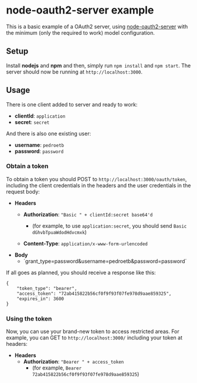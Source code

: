 # node-oauth2-server example

This is a basic example of a OAuth2 server, using [node-oauth2-server](https://github.com/thomseddon/node-oauth2-server/) with the minimum (only the required to work) model configuration.

## Setup

Install **nodejs** and **npm** and then, simply run `npm install` and `npm start`. The server should now be running at `http://localhost:3000`.

## Usage

There is one client added to server and ready to work:

* **clientId**: `application`
* **secret**: `secret`

And there is also one existing user:

* **username**: `pedroetb`
* **password**: `password`

### Obtain a token

To obtain a token you should POST to `http://localhost:3000/oauth/token`, including the client credentials in the headers and the user credentials in the request body:

* **Headers**
    * **Authorization**: `"Basic " + clientId:secret base64'd`
        * (for example, to use `application:secret`, you should send `Basic dGhvbTpuaWdodHdvcmxk`)

    * **Content-Type**: `application/x-www-form-urlencoded`
* **Body**
    * ´grant_type=password&username=pedroetb&password=password´

If all goes as planned, you should receive a response like this:

```
{
    "token_type": "bearer",
    "access_token": "72ab415822b56cf0f9f93f07fe978d9aae859325",
    "expires_in": 3600
}
```

### Using the token

Now, you can use your brand-new token to access restricted areas. For example, you can GET to `http://localhost:3000/` including your token at headers:

* **Headers**
    * **Authorization**: `"Bearer " + access_token`
        * (for example, `Bearer 72ab415822b56cf0f9f93f07fe978d9aae859325`)
